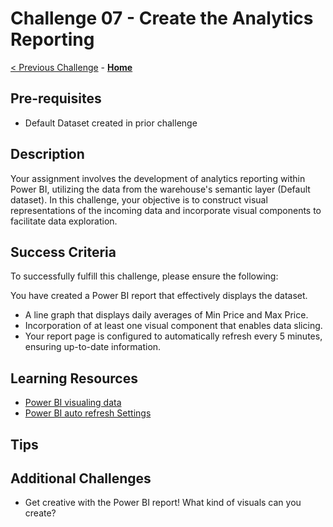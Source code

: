 <!-- REMOVE_ME # Challenge ${suffixNumber} - <Title of Challenge> (remove this from your MD files if you are writing them manually, this is for the automation script) REMOVE_ME -->

<!-- REPLACE_ME (this section will be removed by the automation script) -->
# Challenge 07 - Create the Analytics Reporting
<!-- REPLACE_ME (this section will be removed by the automation script) -->

<!-- REMOVE_ME ${navigationLine} (remove this from your MD files if you are writing them manually, this is for the automation script) REMOVE_ME -->

<!-- REPLACE_ME (this section will be removed by the automation script) -->
<!-- If you are using this template manually, ensure the navigation links below are updated to link to the previous and next challenges relative to the current challenge. The "Home" link should always link to the homepage of the hack which is the README.md in the hack's parent directory. -->
[< Previous Challenge](./Challenge06.md) - **[Home](../README.md)**
<!-- REPLACE_ME (this section will be removed by the automation script) -->


## Pre-requisites

- Default Dataset created in prior challenge

## Description

Your assignment involves the development of analytics reporting within Power BI, utilizing the data from the warehouse's semantic layer (Default dataset). In this challenge, your objective is to construct visual representations of the incoming data and incorporate visual components to facilitate data exploration.

## Success Criteria

To successfully fulfill this challenge, please ensure the following:

You have created a Power BI report that effectively displays the dataset.
-   A line graph that displays daily averages of Min Price and Max Price.
-   Incorporation of at least one visual component that enables data slicing.
-   Your report page is configured to automatically refresh every 5 minutes, ensuring up-to-date information.

## Learning Resources
- [Power BI visualing data](https://learn.microsoft.com/en-us/power-bi/visuals/power-bi-visualization-types-for-reports-and-q-and-a)
- [Power BI auto refresh Settings](https://learn.microsoft.com/en-us/power-bi/create-reports/desktop-automatic-page-refresh)

## Tips


## Additional Challenges
- Get creative with the Power BI report! What kind of visuals can you create?